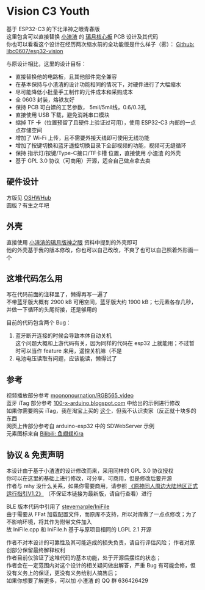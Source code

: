 # Vision C3 Youth 
基于 ESP32-C3 的下北泽神之眼青春版  
这里包含可以直接替换 [小渣渣](https://space.bilibili.com/14958846) 的 [璃月核心板](https://www.bilibili.com/video/BV1HS4y1b7tQ) PCB 设计及其代码  
你也可以看看这个设计在经历两次缩水前的全功能版是什么样子（雾）： [Github: libc0607/esp32-vision](https://github.com/libc0607/esp32-vision)  

与原设计相比，这里的设计目标：
 - 直接替换他的电路板，且其他部件完全兼容
 - 在基本保持与小渣渣的设计功能相同的情况下，对硬件进行了大幅缩水  
 - 尽可能降低小批量手工制作的元件成本和采购成本  
 - 全 0603 封装，烙铁友好  
 - 保持 PCB 可白嫖的工艺参数， 5mil/5mil线，0.6/0.3孔  
 - 直接使用 USB 下载，避免消耗串口模块  
 - 缩掉 TF 卡（位置预留了且硬件上验证过可用），使用 ESP32-C3 内部的一点点存储空间
 - 增加了 Wi-Fi 上传，且不需要外接天线即可使用无线功能   
 - 增加了按键切换和蓝牙遥控切换目录下全部视频的功能，视频可无缝循环  
 - 保持 指示灯/按键/Type-C接口/TF卡槽 位置，直接使用 小渣渣 的外壳  
 - 基于 GPL 3.0 协议（可商用）开源，适合自己做点拿去卖


## 硬件设计
方版见 [OSHWHub](https://oshwhub.com/libc0607/liyue-c3-lowcost-v1)   
圆版？有生之年吧  

## 外壳
直接使用 [小渣渣的璃月版神之眼](https://www.bilibili.com/video/BV1HS4y1b7tQ) 资料中提到的外壳即可  
他的外壳基于我的版本修改，你也可以自己改改，不爽了也可以自己照着外形画一个  

## 这堆代码怎么用
写在代码前面的注释里了，懒得再写一遍了  
不带蓝牙版大概有 2900 kB 可用空间，蓝牙版大约 1900 kB；七元素各存几秒，并做一下循环的头尾衔接，还是够用的  

目前的代码包含两个 Bug：
1. 蓝牙断开连接的时候会导致本体自动关机  
  这个问题大概和上游代码有关，因为同样的代码在 esp32 上就能用；不过暂时可以当作 feature 来用，遥控关机嘛（不是  
2. 电池电压读取有问题，应该能读，懒得试了  

## 参考
视频播放部分参考 [moononournation/RGB565_video](https://github.com/moononournation/RGB565_video)  
蓝牙 iTag 部分参考 [100-x-arduino.blogspot.com](http://100-x-arduino.blogspot.com/) 中给出的示例进行修改  
如果你需要购买 iTag，我在淘宝上买的 [这个](https://item.taobao.com/item.htm?id=556798481873)，但我不认识卖家（反正就十块多的东西  
网页上传部分参考自 arduino-esp32 中的 SDWebServer 示例  
元素图标来自 [Bilibili: 鱼翅翅Kira](https://space.bilibili.com/2292091)  


## 协议 & 免责声明 
本设计由于基于小渣渣的设计修改而来，采用同样的 GPL 3.0 协议授权  
你可以在这里的基础上进行修改，可分享，可商用，但是修改后要开源  
作者与 mhy 没什么关系，如果你需要商用，请参照 [《原神同人周边大陆地区正式运行指引V1.2》](https://weibo.com/ttarticle/p/show?id=2309404707028085113324) （不保证本链接为最新版，请自行查看）进行  

BLE 版本代码中引用了 [stevemarple/IniFile](https://github.com/stevemarple/IniFile)   
由于需要从 FFat 加载配置文件，而原库不支持，所以对库做了一点点修改；为了不影响环境，将其作为附带文件加入  
故 IniFile.cpp 和 IniFile.h 基于与原项目相同的 LGPL 2.1 开源  

作者不对本设计的可靠性及其可能造成的损失负责，请自行评估风险； 
作者对原创部分保留最终解释权利   
作者目前仅验证了这堆代码的基本功能，处于开源后摆烂的状态；   
作者会在一定范围内对这个设计的相关疑问做出解答，严重 Bug 有可能会修，但没有义务上的保证，更没有义务给别人搞售后；  
如果你想要了解更多，可以加 小渣渣 的 QQ 群 636426429  

